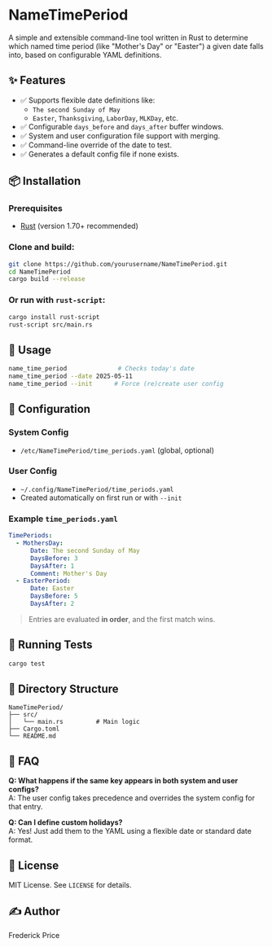 # NameTimePeriod

A simple and extensible command-line tool written in Rust to determine which named time period (like "Mother's Day" or "Easter") a given date falls into, based on configurable YAML definitions.

## ✨ Features

- ✅ Supports flexible date definitions like:
  - `The second Sunday of May`
  - `Easter`, `Thanksgiving`, `LaborDay`, `MLKDay`, etc.
- ✅ Configurable `days_before` and `days_after` buffer windows.
- ✅ System and user configuration file support with merging.
- ✅ Command-line override of the date to test.
- ✅ Generates a default config file if none exists.

## 📦 Installation

### Prerequisites
- [Rust](https://www.rust-lang.org/tools/install) (version 1.70+ recommended)

### Clone and build:

```bash
git clone https://github.com/yourusername/NameTimePeriod.git
cd NameTimePeriod
cargo build --release
```

### Or run with `rust-script`:

```bash
cargo install rust-script
rust-script src/main.rs
```

## 🚀 Usage

```bash
name_time_period              # Checks today's date
name_time_period --date 2025-05-11
name_time_period --init      # Force (re)create user config
```

## 🔧 Configuration

### System Config

- `/etc/NameTimePeriod/time_periods.yaml` (global, optional)

### User Config

- `~/.config/NameTimePeriod/time_periods.yaml`
- Created automatically on first run or with `--init`

### Example `time_periods.yaml`

```yaml
TimePeriods:
  - MothersDay:
      Date: The second Sunday of May
      DaysBefore: 3
      DaysAfter: 1
      Comment: Mother's Day
  - EasterPeriod:
      Date: Easter
      DaysBefore: 5
      DaysAfter: 2
```

> Entries are evaluated **in order**, and the first match wins.

## 🧪 Running Tests

```bash
cargo test
```

## 📁 Directory Structure

```
NameTimePeriod/
├── src/
│   └── main.rs         # Main logic
├── Cargo.toml
└── README.md
```

## 🙋 FAQ

**Q: What happens if the same key appears in both system and user configs?**  
A: The user config takes precedence and overrides the system config for that entry.

**Q: Can I define custom holidays?**  
A: Yes! Just add them to the YAML using a flexible date or standard date format.

## 📜 License

MIT License. See `LICENSE` for details.

## ✍️ Author

Frederick Price
